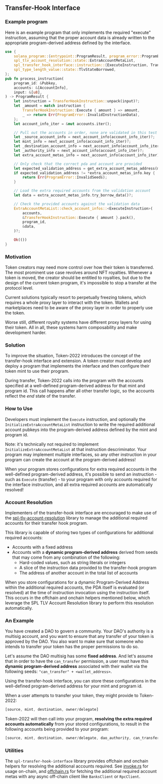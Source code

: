 ## Transfer-Hook Interface

### Example program

Here is an example program that only implements the required "execute" instruction,
assuming that the proper account data is already written to the appropriate 
program-derived address defined by the interface.

```rust
use {
    solana_program::{entrypoint::ProgramResult, program_error::ProgramError},
    spl_tlv_account_resolution::state::ExtraAccountMetaList,
    spl_transfer_hook_interface::instruction::{ExecuteInstruction, TransferHookInstruction},
    spl_type_length_value::state::TlvStateBorrowed,
};
pub fn process_instruction(
    program_id: &Pubkey,
    accounts: &[AccountInfo],
    input: &[u8],
) -> ProgramResult {
    let instruction = TransferHookInstruction::unpack(input)?;
    let _amount = match instruction {
        TransferHookInstruction::Execute { amount } => amount,
        _ => return Err(ProgramError::InvalidInstructionData),
    };
    let account_info_iter = &mut accounts.iter();

    // Pull out the accounts in order, none are validated in this test program
    let _source_account_info = next_account_info(account_info_iter)?;
    let mint_info = next_account_info(account_info_iter)?;
    let _destination_account_info = next_account_info(account_info_iter)?;
    let _authority_info = next_account_info(account_info_iter)?;
    let extra_account_metas_info = next_account_info(account_info_iter)?;

    // Only check that the correct pda and account are provided
    let expected_validation_address = get_extra_account_metas_address(mint_info.key, program_id);
    if expected_validation_address != *extra_account_metas_info.key {
        return Err(ProgramError::InvalidSeeds);
    }

    // Load the extra required accounts from the validation account
    let data = extra_account_metas_info.try_borrow_data()?;

    // Check the provided accounts against the validation data
    ExtraAccountMetaList::check_account_infos::<ExecuteInstruction>(
        accounts,
        &TransferHookInstruction::Execute { amount }.pack(),
        program_id,
        &data,
    )?;

    Ok(())
}
```

### Motivation

Token creators may need more control over how their token is transferred. The
most prominent use case revolves around NFT royalties. Whenever a token is moved,
the creator should be entitled to royalties, but due to the design of the current
token program, it's impossible to stop a transfer at the protocol level.

Current solutions typically resort to perpetually freezing tokens, which requires
a whole proxy layer to interact with the token. Wallets and marketplaces need
to be aware of the proxy layer in order to properly use the token.

Worse still, different royalty systems have different proxy layers for using
their token. All in all, these systems harm composability and make development
harder.

### Solution

To improve the situation, Token-2022 introduces the concept of the transfer-hook
interface and extension. A token creator must develop and deploy a program that
implements the interface and then configure their token mint to use their program.

During transfer, Token-2022 calls into the program with the accounts specified
at a well-defined program-derived address for that mint and program id. This
call happens after all other transfer logic, so the accounts reflect the *end*
state of the transfer.

### How to Use

Developers must implement the `Execute` instruction, and optionally the
`InitializeExtraAccountMetaList` instruction to write the required additional account
pubkeys into the program-derived address defined by the mint and program id.

Note: it's technically not required to implement `InitializeExtraAccountMetaList`
at that instruction descriminator. Your program may implement multiple interfaces,
so any other instruction in your program can create the account at the program-derived
address!

When your program stores configurations for extra required accounts in the
well-defined program-derived address, it's possible to send an instruction -
such as `Execute` (transfer) - to your program with only accounts required
for the interface instruction, and all extra required accounts are
automatically resolved!

### Account Resolution

Implementers of the transfer-hook interface are encouraged to make use of the
[spl-tlv-account-resolution](https://github.com/solana-labs/solana-program-library/tree/master/libraries/tlv-account-resolution/README.md)
library to manage the additional required accounts for their transfer hook
program.

This library is capable of storing two types of configurations for additional
required accounts:

- Accounts with a fixed address
- Accounts with a **dynamic program-derived address** derived from seeds that
may come from any combination of the following:
  - Hard-coded values, such as string literals or integers
  - A slice of the instruction data provided to the transfer-hook program
  - The address of another account in the total list of accounts

When you store configurations for a dynamic Program-Derived Address within the
additional required accounts, the PDA itself is evaluated (or resolved) at the
time of instruction invocation using the instruction itself. This
occurs in the offchain and onchain helpers mentioned below, which leverage
the SPL TLV Account Resolution library to perform this resolution
automatically.

### An Example

You have created a DAO to govern a community. Your DAO's authority is a
multisig account, and you want to ensure that any transfer of your token is
approved by the DAO. You also want to make sure that someone who intends to
transfer your token has the proper permissions to do so.

Let's assume the DAO multisig has some **fixed address**. And let's assume that
in order to have the `can_transfer` permission, a user must have this 
**dynamic program-derived address** associated with their wallet via the
following seeds: `"can_transfer" + <wallet_address>`.

Using the transfer-hook interface, you can store these configurations in the
well-defined program-derived address for your mint and program id.

When a user attempts to transfer your token, they might provide to Token-2022:

```rust
[source, mint, destination, owner/delegate]
```

Token-2022 will then call into your program,
**resolving the extra required accounts automatically** from your stored
configurations, to result in the following accounts being provided to your
program:

```rust
[source, mint, destination, owner/delegate, dao_authority, can_transfer_pda]
```

### Utilities

The `spl-transfer-hook-interface` library provides offchain and onchain helpers
for resolving the additional accounts required. See
[invoke.rs](https://github.com/solana-labs/solana-program-library/tree/master/token/transfer-hook-interface/src/invoke.rs)
for usage on-chain, and
[offchain.rs](https://github.com/solana-labs/solana-program-library/tree/master/token/transfer-hook-interface/src/offchain.rs)
for fetching the additional required account metas with any async off-chain client
like `BanksClient` or `RpcClient`.
